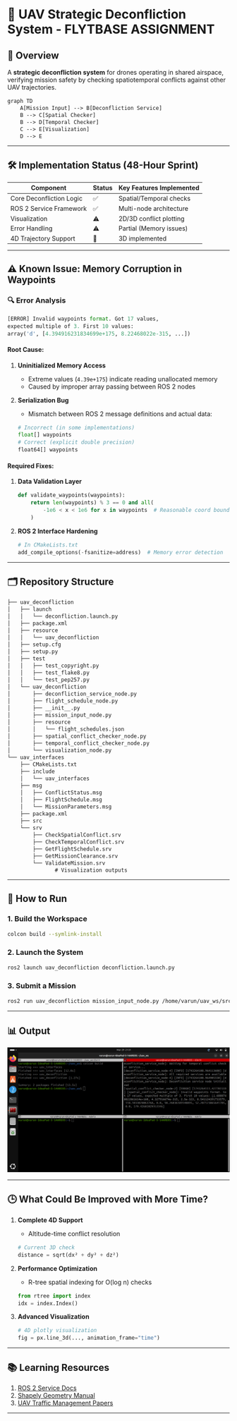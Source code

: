 # 🚀 UAV Strategic Deconfliction System - FLYTBASE ASSIGNMENT


## 📌 Overview
A **strategic deconfliction system** for drones operating in shared airspace, verifying mission safety by checking spatiotemporal conflicts against other UAV trajectories.

```mermaid
graph TD
    A[Mission Input] --> B[Deconfliction Service]
    B --> C[Spatial Checker]
    B --> D[Temporal Checker]
    C --> E[Visualization]
    D --> E
```

---

## 🛠️ Implementation Status (48-Hour Sprint)
| Component               | Status | Key Features Implemented |
|-------------------------|--------|--------------------------|
| Core Deconfliction Logic | ✅     | Spatial/Temporal checks  |
| ROS 2 Service Framework | ✅     | Multi-node architecture  |
| Visualization           | ⚠️     | 2D/3D conflict plotting  |
| Error Handling          | ⚠️     | Partial (Memory issues)  |
| 4D Trajectory Support   | 🚧     | 3D implemented          |

---

## ⚠️ Known Issue: **Memory Corruption in Waypoints**
### 🔍 Error Analysis
```python
[ERROR] Invalid waypoints format. Got 17 values, 
expected multiple of 3. First 10 values: 
array('d', [4.394916231834699e+175, 8.22468022e-315, ...])
```

#### Root Cause:
1. **Uninitialized Memory Access**
   - Extreme values (`4.39e+175`) indicate reading unallocated memory
   - Caused by improper array passing between ROS 2 nodes

2. **Serialization Bug**
   - Mismatch between ROS 2 message definitions and actual data:
   ```python
   # Incorrect (in some implementations)
   float[] waypoints  
   # Correct (explicit double precision)
   float64[] waypoints
   ```

#### Required Fixes:
1. **Data Validation Layer**
   ```python
   def validate_waypoints(waypoints):
       return len(waypoints) % 3 == 0 and all(
           -1e6 < x < 1e6 for x in waypoints  # Reasonable coord bounds
       )
   ```

2. **ROS 2 Interface Hardening**
   ```python
   # In CMakeLists.txt
   add_compile_options(-fsanitize=address)  # Memory error detection
   ```

---

## 🗂️ Repository Structure
```
├── uav_deconfliction
│   ├── launch
│   │   └── deconfliction.launch.py
│   ├── package.xml
│   ├── resource
│   │   └── uav_deconfliction
│   ├── setup.cfg
│   ├── setup.py
│   ├── test
│   │   ├── test_copyright.py
│   │   ├── test_flake8.py
│   │   └── test_pep257.py
│   └── uav_deconfliction
│       ├── deconfliction_service_node.py
│       ├── flight_schedule_node.py
│       ├── __init__.py
│       ├── mission_input_node.py
│       ├── resource
│       │   └── flight_schedules.json
│       ├── spatial_conflict_checker_node.py
│       ├── temporal_conflict_checker_node.py
│       └── visualization_node.py
└── uav_interfaces
    ├── CMakeLists.txt
    ├── include
    │   └── uav_interfaces
    ├── msg
    │   ├── ConflictStatus.msg
    │   ├── FlightSchedule.msg
    │   └── MissionParameters.msg
    ├── package.xml
    ├── src
    └── srv
        ├── CheckSpatialConflict.srv
        ├── CheckTemporalConflict.srv
        ├── GetFlightSchedule.srv
        ├── GetMissionClearance.srv
        └── ValidateMission.srv
               # Visualization outputs
```

---

## 🚦 How to Run
### 1. Build the Workspace
```bash
colcon build --symlink-install 
```

### 2. Launch the System
```bash
ros2 launch uav_deconfliction deconfliction.launch.py
```

### 3. Submit a Mission
```bash
ros2 run uav_deconfliction mission_input_node.py /home/varun/uav_ws/src/uav_deconfliction/uav_deconfliction/resource/flight_schedules.json
```

---

## 📊  Output
![Error](error.png) 

---

## 🕒 What Could Be Improved with More Time?
1. **Complete 4D Support**
   - Altitude-time conflict resolution
   ```python
   # Current 3D check
   distance = sqrt(dx² + dy² + dz²)
   ```

2. **Performance Optimization**
   - R-tree spatial indexing for O(log n) checks
   ```python
   from rtree import index
   idx = index.Index()
   ```

3. **Advanced Visualization**
   ```python
   # 4D plotly visualization
   fig = px.line_3d(..., animation_frame="time")
   ```

---

## 📚 Learning Resources
1. [ROS 2 Service Docs](https://docs.ros.org/en/jazzy/Tutorials/Services.html)
2. [Shapely Geometry Manual](https://shapely.readthedocs.io/)
3. [UAV Traffic Management Papers](https://arxiv.org/abs/2305.04222)

---
